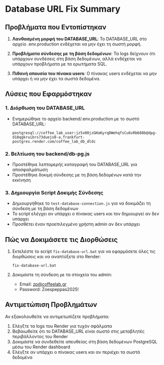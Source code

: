 # Database URL Fix Summary

## Προβλήματα που Εντοπίστηκαν

1. **Λανθασμένη μορφή του DATABASE_URL**: Το DATABASE_URL στο αρχείο .env.production ενδέχεται να μην έχει τη σωστή μορφή.

2. **Προβλήματα σύνδεσης με τη βάση δεδομένων**: Τα logs δείχνουν ότι υπάρχουν συνδέσεις στη βάση δεδομένων, αλλά ενδέχεται να υπάρχουν προβλήματα με τα ερωτήματα SQL.

3. **Πιθανή απουσία του πίνακα users**: Ο πίνακας users ενδέχεται να μην υπάρχει ή να μην έχει τα σωστά δεδομένα.

## Λύσεις που Εφαρμόστηκαν

### 1. Διόρθωση του DATABASE_URL

- Ενημερώθηκε το αρχείο backend/.env.production με το σωστό DATABASE_URL:
  ```
  postgresql://coffee_lab_user:jz5x00jzGHaKyrqDWehqfsCu6vRb688b@dpg-d18qgkruibrs73duejs0-a.frankfurt-postgres.render.com/coffee_lab_db_dldc
  ```

### 2. Βελτίωση του backend/db-pg.js

- Προστέθηκε λεπτομερής καταγραφή του DATABASE_URL για αποσφαλμάτωση
- Προστέθηκε δοκιμή σύνδεσης με τη βάση δεδομένων κατά την εκκίνηση

### 3. Δημιουργία Script Δοκιμής Σύνδεσης

- Δημιουργήθηκε το `test-database-connection.js` για να δοκιμάζει τη σύνδεση με τη βάση δεδομένων
- Το script ελέγχει αν υπάρχει ο πίνακας users και τον δημιουργεί αν δεν υπάρχει
- Προσθέτει έναν προεπιλεγμένο χρήστη admin αν δεν υπάρχει

## Πώς να Δοκιμάσετε τις Διορθώσεις

1. Εκτελέστε το script `fix-database-url.bat` για να εφαρμόσετε όλες τις διορθώσεις και να αναπτύξετε στο Render:
   ```
   fix-database-url.bat
   ```

2. Δοκιμάστε τη σύνδεση με τα στοιχεία του admin:
   - Email: zp@coffeelab.gr
   - Password: Zoespeppas2025!

## Αντιμετώπιση Προβλημάτων

Αν εξακολουθείτε να αντιμετωπίζετε προβλήματα:

1. Ελέγξτε τα logs του Render για τυχόν σφάλματα
2. Βεβαιωθείτε ότι το DATABASE_URL είναι σωστό στις μεταβλητές περιβάλλοντος του Render
3. Δοκιμάστε να συνδεθείτε απευθείας στη βάση δεδομένων PostgreSQL μέσω του Render dashboard
4. Ελέγξτε αν υπάρχει ο πίνακας users και αν περιέχει τα σωστά δεδομένα
